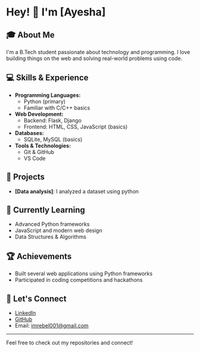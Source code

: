 # Hey! 👋 I'm [Ayesha]

## 🎓 About Me
I'm a B.Tech student passionate about technology and programming. I love building things on the web and solving real-world problems using code.

## 💻 Skills & Experience

- **Programming Languages:**  
  - Python (primary)
  - Familiar with C/C++ basics
- **Web Development:**  
  - Backend: Flask, Django
  - Frontend: HTML, CSS, JavaScript (basics)
- **Databases:**  
  - SQLite, MySQL (basics)
- **Tools & Technologies:**  
  - Git & GitHub
  - VS Code

## 🚀 Projects

- **[Data analysis]**: I analyzed a dataset using python

## 🌱 Currently Learning

- Advanced Python frameworks
- JavaScript and modern web design
- Data Structures & Algorithms

## 🏆 Achievements

- Built several web applications using Python frameworks
- Participated in coding competitions and hackathons

## 🤝 Let's Connect

- [LinkedIn](https://www.linkedin.com/in/ayesha-nagma-827336277/)
- [GitHub](https://github.com/dead1oop)
- Email: imrebel001@gmail.com

---

Feel free to check out my repositories and connect!
